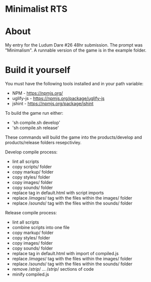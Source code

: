 Minimalist RTS
==================

About
===

My entry for the Ludum Dare #26 48hr submission. The prompt was "Minimalism". A runnable version of the game is in the example folder.

Build it yourself
===

You must have the following tools installed and in your path variable:
- NPM - https://npmjs.org/
- uglify-js - https://npmjs.org/package/uglify-js 
- jshint - https://npmjs.org/package/jshint

To build the game run either:
 - 'sh compile.sh develop'
 - 'sh compile.sh release'

These commands will build the game into the products/develop and products/release folders resepctivley.

Develop compile process:
 - lint all scripts
 - copy scripts/ folder
 - copy markup/ folder
 - copy styles/ folder
 - copy images/ folder
 - copy sounds/ folder
 - replace <!--scripts--> tag in default.html with script imports
 - replace /*images*/ tag with the files within the images/ folder
 - replace /*sounds*/ tag with the files within the sounds/ folder

Release compile process:
 - lint all scripts
 - combine scripts into one file
 - copy markup/ folder
 - copy styles/ folder
 - copy images/ folder
 - copy sounds/ folder
 - replace <!--scripts--> tag in default.html with import of compiled.js
 - replace /*images*/ tag with the files within the images/ folder
 - replace /*sounds*/ tag with the files within the sounds/ folder
 - remove /*strip*/ ... /*strip*/ sections of code
 - minify compiled.js
